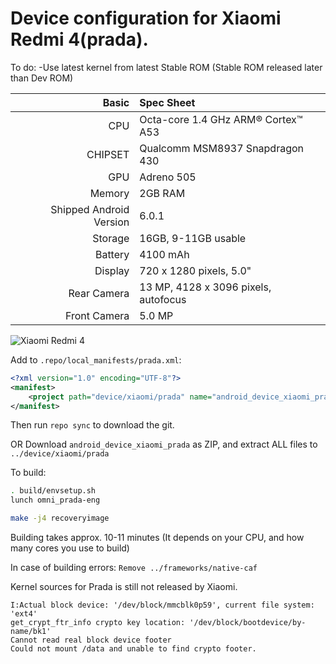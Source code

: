 Device configuration for Xiaomi Redmi 4(prada).
==================================================

To do: -Use latest kernel from latest Stable ROM (Stable ROM released later than Dev ROM)

Basic   | Spec Sheet
-------:|:-------------------------
CPU     | Octa-core 1.4 GHz ARM® Cortex™ A53 
CHIPSET | Qualcomm MSM8937 Snapdragon 430
GPU     | Adreno 505
Memory  | 2GB RAM
Shipped Android Version | 6.0.1
Storage | 16GB, 9-11GB usable
Battery | 4100 mAh
Display | 720 x 1280 pixels, 5.0" 
Rear Camera  | 13 MP, 4128 x 3096 pixels, autofocus
Front Camera | 5.0 MP

![Xiaomi Redmi 4](http://cdn2.gsmarena.com/vv/pics/xiaomi/xiaomi-redmi-4-1.jpg "Xiaomi Redmi 4")


Add to `.repo/local_manifests/prada.xml`:

```xml
<?xml version="1.0" encoding="UTF-8"?>
<manifest>
	<project path="device/xiaomi/prada" name="android_device_xiaomi_prada" remote="Kizoky" revision="master" />
</manifest>
```
Then run `repo sync` to download the git.

OR
Download `android_device_xiaomi_prada` as ZIP, and extract ALL files to `../device/xiaomi/prada`

To build:

```sh
. build/envsetup.sh
lunch omni_prada-eng
```
```sh
make -j4 recoveryimage
```
Building takes approx. 10-11 minutes (It depends on your CPU, and how many cores you use to build)

In case of building errors:
```Remove ../frameworks/native-caf```

Kernel sources for Prada is still not released by Xiaomi.

```
I:Actual block device: '/dev/block/mmcblk0p59', current file system: 'ext4'
get_crypt_ftr_info crypto key location: '/dev/block/bootdevice/by-name/bk1'
Cannot read real block device footer
Could not mount /data and unable to find crypto footer.
```
